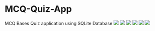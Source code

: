 # MCQ-Quiz-App
MCQ Bases Quiz application using SQLite Database
![](images/WhatsApp%20Image%202023-09-06%20at%201.17.00%20PM.jpeg)
![](images/WhatsApp%20Image%202023-09-06%20at%201.17.00%20PM%20(1).jpeg)
![](images/WhatsApp%20Image%202023-09-06%20at%201.17.00%20PM%20(2).jpeg)
![](images/WhatsApp%20Image%202023-09-06%20at%201.17.00%20PM%20(3).jpeg)
![](images/WhatsApp%20Image%202023-09-06%20at%201.17.01%20PM.jpeg)
![](images/WhatsApp%20Image%202023-09-06%20at%201.17.01%20PM%20(1).jpeg)
